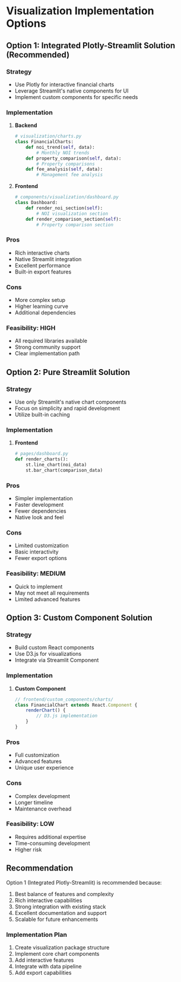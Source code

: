 # Visualization Implementation Options

## Option 1: Integrated Plotly-Streamlit Solution (Recommended)

### Strategy
- Use Plotly for interactive financial charts
- Leverage Streamlit's native components for UI
- Implement custom components for specific needs

### Implementation
1. **Backend**
   ```python
   # visualization/charts.py
   class FinancialCharts:
       def noi_trend(self, data):
           # Monthly NOI trends
       def property_comparison(self, data):
           # Property comparisons
       def fee_analysis(self, data):
           # Management fee analysis
   ```

2. **Frontend**
   ```python
   # components/visualization/dashboard.py
   class Dashboard:
       def render_noi_section(self):
           # NOI visualization section
       def render_comparison_section(self):
           # Property comparison section
   ```

### Pros
- Rich interactive charts
- Native Streamlit integration
- Excellent performance
- Built-in export features

### Cons
- More complex setup
- Higher learning curve
- Additional dependencies

### Feasibility: HIGH
- All required libraries available
- Strong community support
- Clear implementation path

## Option 2: Pure Streamlit Solution

### Strategy
- Use only Streamlit's native chart components
- Focus on simplicity and rapid development
- Utilize built-in caching

### Implementation
1. **Frontend**
   ```python
   # pages/dashboard.py
   def render_charts():
       st.line_chart(noi_data)
       st.bar_chart(comparison_data)
   ```

### Pros
- Simpler implementation
- Faster development
- Fewer dependencies
- Native look and feel

### Cons
- Limited customization
- Basic interactivity
- Fewer export options

### Feasibility: MEDIUM
- Quick to implement
- May not meet all requirements
- Limited advanced features

## Option 3: Custom Component Solution

### Strategy
- Build custom React components
- Use D3.js for visualizations
- Integrate via Streamlit Component

### Implementation
1. **Custom Component**
   ```javascript
   // frontend/custom_components/charts/
   class FinancialChart extends React.Component {
       renderChart() {
           // D3.js implementation
       }
   }
   ```

### Pros
- Full customization
- Advanced features
- Unique user experience

### Cons
- Complex development
- Longer timeline
- Maintenance overhead

### Feasibility: LOW
- Requires additional expertise
- Time-consuming development
- Higher risk

## Recommendation

Option 1 (Integrated Plotly-Streamlit) is recommended because:
1. Best balance of features and complexity
2. Rich interactive capabilities
3. Strong integration with existing stack
4. Excellent documentation and support
5. Scalable for future enhancements

### Implementation Plan
1. Create visualization package structure
2. Implement core chart components
3. Add interactive features
4. Integrate with data pipeline
5. Add export capabilities 